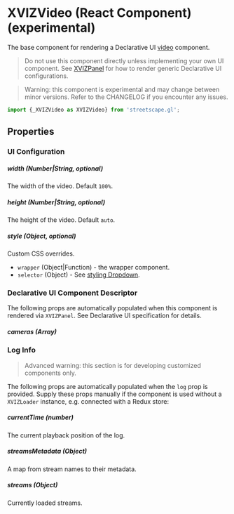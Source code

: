 # XVIZVideo (React Component) (experimental)

The base component for rendering a Declarative UI
[video](https://github.com/uber/xviz/blob/master/docs/declarative-ui/components.md#Video) component.

> Do not use this component directly unless implementing your own UI component. See
> [XVIZPanel](/docs/api-reference/xviz-panel.md) for how to render generic Declarative UI
> configurations.

> Warning: this component is experimental and may change between minor versions. Refer to the
> CHANGELOG if you encounter any issues.

```js
import {_XVIZVideo as XVIZVideo} from 'streetscape.gl';
```

## Properties

### UI Configuration

##### width (Number|String, optional)

The width of the video. Default `100%`.

##### height (Number|String, optional)

The height of the video. Default `auto`.

##### style (Object, optional)

Custom CSS overrides.

- `wrapper` (Object|Function) - the wrapper component.
- `selector` (Object) - See
  [styling Dropdown](https://github.com/uber-web/monochrome/blob/master/src/shared/dropdown/README.md#styling).

### Declarative UI Component Descriptor

The following props are automatically populated when this component is rendered via `XVIZPanel`. See
Declarative UI specification for details.

##### cameras (Array)

### Log Info

> Advanced warning: this section is for developing customized components only.

The following props are automatically populated when the `log` prop is provided. Supply these props
manually if the component is used without a `XVIZLoader` instance, e.g. connected with a Redux
store:

##### currentTime (number)

The current playback position of the log.

##### streamsMetadata (Object)

A map from stream names to their metadata.

##### streams (Object)

Currently loaded streams.
